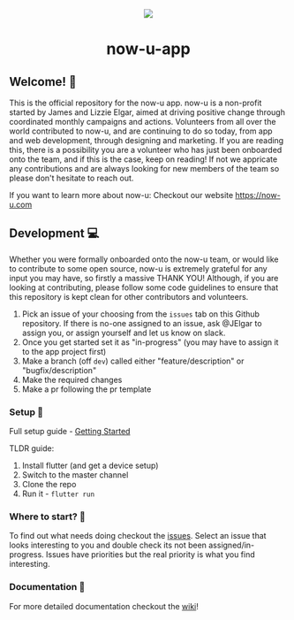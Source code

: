 <div style='text-align: center;'><img src='https://github.com/now-u/now-u-campaigns/blob/dev/public/favicons/favicon.png'/><h1>now-u-app</h1></div>

## Welcome! :wave:

This is the official repository for the now-u app. now-u is a non-profit started by James and Lizzie Elgar, aimed at driving positive change through coordinated monthly campaigns and actions. Volunteers from all over the world contributed to now-u, and are continuing to do so today, from app and web development, through designing and marketing. If you are reading this, there is a possibility you are a volunteer who has just been onboarded onto the team, and if this is the case, keep on reading! If not we appricate any contributions and are always looking for new members of the team so please don't hesitate to reach out.

If you want to learn more about now-u: 
Checkout our website https://now-u.com

## Development :computer:

Whether you were formally onboarded onto the now-u team, or would like to contribute to some open source, now-u is extremely grateful for any input you may have, so firstly a massive THANK YOU! Although, if you are looking at contributing, please follow some code guidelines to ensure that this repository is kept clean for other contributors and volunteers. 

1. Pick an issue of your choosing from the `issues` tab on this Github repository. If there is no-one assigned to an issue, ask @JElgar to assign you, or assign yourself and let us know on slack. 
2. Once you get started set it as "in-progress" (you may have to assign it to the app project first)
3. Make a branch (off `dev`) called either "feature/description" or "bugfix/description"
4. Make the required changes
6. Make a pr following the pr template

### Setup :hammer:

Full setup guide - [Getting Started](https://github.com/now-u/now-u-app/wiki/Getting-Started)

TLDR guide:

1. Install flutter (and get a device setup)
2. Switch to the master channel
3. Clone the repo
4. Run it - `flutter run`

### Where to start? :information_desk_person:

To find out what needs doing checkout the [issues](https://github.com/now-u/now-u-app/issues). Select an issue that looks interesting to you and double check its not been assigned/in-progress. Issues have priorities but the real priority is what you find interesting.

### Documentation :book:

For more detailed documentation checkout the [wiki](https://github.com/now-u/now-u-app/wiki)!
